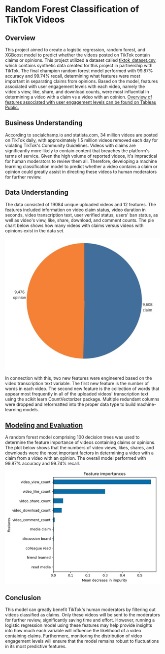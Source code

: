 # Random Forest Classification of TikTok Videos

## Overview
This project aimed to create a logistic regression, random forest, and XGBoost model to predict whether the videos posted on TikTok contain claims or opinions. This project utilized a dataset called [tiktok_dataset.csv](data/tiktok_dataset.csv), which contains synthetic data created for this project in partnership with TikTok. The final champion random forest model performed with 99.87% accuracy and 99.74% recall, determining what features were most important in separating claims from opinions. Based on the model, features associated with user engagement levels with each video, namely the video's view, like, share, and download counts, were most influential in determining a video with a claim vs a video with an opinion. [Overview of features associated with user engagement levels can be found on Tableau Public.](https://public.tableau.com/views/TikTokPortfolioProject_17152345366470/Story1?:language=en-US&:sid=&:display_count=n&:origin=viz_share_link)

## Business Understanding
According to socialchamp.io and statista.com, 34 million videos are posted on TikTok daily, with approximately 1.5 million videos removed each day for violating TikTok's Community Guidelines. Videos with claims are significantly more likely to contain content that breaches the platform's terms of service. Given the high volume of reported videos, it's impractical for human moderators to review them all. Therefore, developing a machine learning classification model to predict whether a video contains a claim or opinion could greatly assist in directing these videos to human moderators for further review.

## Data Understanding
The data consisted of 19084 unique uploaded videos and 12 features. The features included information on video claim status, video duration in seconds, video transcription text, user verified status, users' ban status, as well as video's view, like, share, download, and comment counts. The pie chart below shows how many videos with claims versus videos with opinions exist in the data set.

![pie chart](https://github.com/salaikht9228/TikTok-Portfolio-Project/blob/main/Images/Claim%20vs%20Opinion.jpeg)

In connection with this, two new features were engineered based on the video transcription text variable. The first new feature is the number of words in each video. The second new feature is the collection of words that appear most frequently in all of the uploaded videos' transcription text using the scikit learn CountVectorizer package. Multiple redundant columns were dropped and reformatted into the proper data type to build machine-learning models.

## [Modeling and Evaluation](https://github.com/salaikht9228/TikTok-Portfolio-Project/blob/main/TitTok%20Claim%20Project.ipynb)
A random forest model comprising 100 decision trees was used to determine the feature importance of videos containing claims or opinions. The plot below shows that the numbers of video views, likes, shares, and downloads were the most important factors in determining a video with a claim from a video with an opinion. The overall model performed with 99.87% accuracy and 99.74% recall.

![Feature Importance](https://github.com/salaikht9228/TikTok-Portfolio-Project/blob/main/Images/Feature%20Importance.jpeg)

## Conclusion
This model can greatly benefit TikTok's human moderators by filtering out videos classified as claims. Only these videos will be sent to the moderators for further review, significantly saving time and effort. However, running a logistic regression model using these features may help provide insights into how much each variable will influence the likelihood of a video containing claims. Furthermore, monitoring the distribution of video engagement levels will ensure that the model remains robust to fluctuations in its most predictive features.
